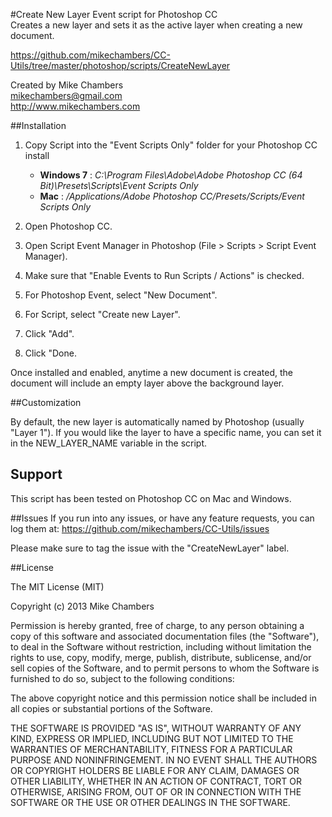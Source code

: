 #Create New Layer Event script for Photoshop CC  
Creates a new layer and sets it as the active layer when creating a new document.   

https://github.com/mikechambers/CC-Utils/tree/master/photoshop/scripts/CreateNewLayer

Created by Mike Chambers  
mikechambers@gmail.com  
http://www.mikechambers.com

##Installation

1. Copy Script into the "Event Scripts Only" folder for your Photoshop CC install
    * __Windows 7__ : *C:\Program Files\Adobe\Adobe Photoshop CC (64 Bit)\Presets\Scripts\Event Scripts Only*
    * __Mac__ : */Applications/Adobe Photoshop CC/Presets/Scripts/Event Scripts Only*
        
2. Open Photoshop CC.
3. Open Script Event Manager in Photoshop (File > Scripts > Script Event Manager).
4. Make sure that "Enable Events to Run Scripts / Actions" is checked.
5. For Photoshop Event, select "New Document".
6. For Script, select "Create new Layer".
7. Click "Add".
8. Click "Done.
    
Once installed and enabled, anytime a new document is created, the document will include an empty layer above
the background layer.
    
##Customization

By default, the new layer is automatically named by Photoshop (usually "Layer 1"). If you would like the layer to
have a specific name, you can set it in the NEW_LAYER_NAME variable in the script.

## Support

This script has been tested on Photoshop CC on Mac and Windows.

##Issues
If you run into any issues, or have any feature requests, you can log them at:
https://github.com/mikechambers/CC-Utils/issues

Please make sure to tag the issue with the "CreateNewLayer" label.


##License

The MIT License (MIT)

Copyright (c) 2013 Mike Chambers

Permission is hereby granted, free of charge, to any person obtaining a copy of
this software and associated documentation files (the "Software"), to deal in
the Software without restriction, including without limitation the rights to
use, copy, modify, merge, publish, distribute, sublicense, and/or sell copies of
the Software, and to permit persons to whom the Software is furnished to do so,
subject to the following conditions:

The above copyright notice and this permission notice shall be included in all
copies or substantial portions of the Software.

THE SOFTWARE IS PROVIDED "AS IS", WITHOUT WARRANTY OF ANY KIND, EXPRESS OR
IMPLIED, INCLUDING BUT NOT LIMITED TO THE WARRANTIES OF MERCHANTABILITY, FITNESS
FOR A PARTICULAR PURPOSE AND NONINFRINGEMENT. IN NO EVENT SHALL THE AUTHORS OR
COPYRIGHT HOLDERS BE LIABLE FOR ANY CLAIM, DAMAGES OR OTHER LIABILITY, WHETHER
IN AN ACTION OF CONTRACT, TORT OR OTHERWISE, ARISING FROM, OUT OF OR IN
CONNECTION WITH THE SOFTWARE OR THE USE OR OTHER DEALINGS IN THE SOFTWARE.